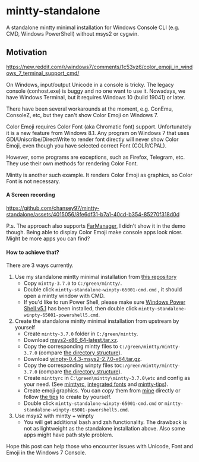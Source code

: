 # mintty-standalone
A standalone mintty minimal installation for Windows Console CLI (e.g. CMD, Windows PowerShell) without msys2 or cygwin.

## Motivation

https://new.reddit.com/r/windows7/comments/1c53yz6/color_emoji_in_windows_7_terminal_support_cmd/

On Windows, input/output Unicode in a console is tricky. The legacy console (conhost.exe) is buggy and no one want to use it. Nowadays, we have Windows Terminal, but it requires Windows 10 (build 19041) or later.

There have been several workarounds at the moment, e.g. ConEmu, ConsoleZ, etc, but they can't show Color Emoji on Windows 7.

Color Emoji requires Color Font (aka Chromatic font) support. Unfortunately it is a new feature from Windows 8.1. Any program on Windows 7 that uses GDI/Uniscribe/DirectWrite to render font directly will never show Color Emoji, even though you have selected correct Font (COLR/CPAL).

However, some programs are exceptions, such as Firefox, Telegram, etc. They use their own methods for rendering Color Font. 

Mintty is another such example. It renders Color Emoji as graphics, so Color Font is not necessary.

#### A Screen recording

https://github.com/chansey97/mintty-standalone/assets/4015056/8fe6df31-b7a1-40cd-b354-85270f318d0d

P.s. The approach also supports [FarManager](https://www.farmanager.com/), I didn't show it in the demo though. Being able to display Color Emoji make console apps look nicer. Might be more apps you can find?

#### How to achieve that? 

There are 3 ways currently.

1. Use my standalone mintty minimal installation from [this repository](https://github.com/chansey97/mintty-standalone)
   * Copy `mintty-3.7.0` to `C:/green/mintty/`.
   * Double click `mintty-standalone-winpty-65001-cmd.cmd` , it should open a mintty window with CMD.
   * If you'd like to run Power Shell, please make sure [Windows Power Shell v5.1](https://learn.microsoft.com/en-us/previous-versions/powershell/scripting/windows-powershell/wmf/setup/install-configure?view=powershell-7.1#wmf-51-prerequisites-for-windows-server-2008-r2-sp1-and-windows-7-sp1) has been installed, then double click  `mintty-standalone-winpty-65001-powershell5.cmd`.
2. Create the standalone mintty minimal installation from upstream by yourself
   * Create `mintty-3.7.0` folder in `C:/green/mintty`.
   * Download [msys2-x86_64-latest.tar.xz](https://repo.msys2.org/distrib/msys2-x86_64-latest.tar.xz).
   * Copy the corresponding mintty files to `C:/green/mintty/mintty-3.7.0` (compare [the directory structure](https://github.com/chansey97/mintty-standalone/tree/main/mintty-3.7.0)).
   * Download [winpty-0.4.3-msys2-2.7.0-x64.tar.gz](https://github.com/rprichard/winpty/releases/download/0.4.3/winpty-0.4.3-msys2-2.7.0-x64.tar.gz).
   * Copy the corresponding winpty files to`C:/green/mintty/mintty-3.7.0`  (compare [the directory structure](https://github.com/chansey97/mintty-standalone/tree/main/mintty-3.7.0)).
   * Create `minttyrc` in  `C:\green\mintty\mintty-3.7.0\etc` and config as your need. (See [minttyrc](https://github.com/chansey97/mintty-standalone/blob/main/mintty-3.7.0/etc/minttyrc), [integrated fonts](https://github.com/chansey97/mintty-standalone/tree/main/mintty-3.7.0/usr/share/mintty/fonts) and [mintty-tips](https://github.com/mintty/mintty/wiki/Tips#providing-and-selecting-fonts)).
   * Create emoji graphics. You can copy them from [mine](https://github.com/chansey97/mintty-standalone/tree/main/mintty-3.7.0/usr/share/mintty/emojis/zoom) directly or follow [the tips](https://github.com/mintty/mintty/wiki/Tips#providing-and-selecting-fonts) to create by yourself.
   * Double click `mintty-standalone-winpty-65001-cmd.cmd` or `mintty-standalone-winpty-65001-powershell5.cmd`.
3. Use msys2 with mintty + winpty
   * You will get additional bash and zsh functionality. The drawback is not as lightweight as the standalone installation above. Also some apps might have path style problem.

Hope this post can help those who encounter issues with Unicode, Font and Emoji in the Windows 7 Console.
